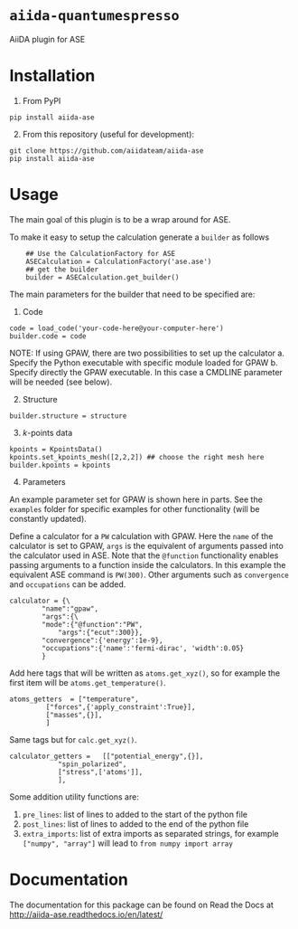 # `aiida-quantumespresso`
AiiDA plugin for ASE

# Installation

1. From PyPI 

```
pip install aiida-ase
```

2. From this repository (useful for development):

```
git clone https://github.com/aiidateam/aiida-ase 
pip install aiida-ase
```

# Usage

The main goal of this plugin is to be a wrap around for ASE. 

To make it easy to setup the calculation generate a `builder` as follows

```
    ## Use the CalculationFactory for ASE
    ASECalculation = CalculationFactory('ase.ase')
    ## get the builder
    builder = ASECalculation.get_builder()
```

The main parameters for the builder that need to be specified are:

1. Code 

```
code = load_code('your-code-here@your-computer-here')
builder.code = code
```
NOTE: If using GPAW, there are two possibilities to set up the calculator
	a. Specify the Python executable with specific module loaded for GPAW
	b. Specify directly the GPAW executable. In this case a CMDLINE parameter will be needed (see below).

2. Structure
```
builder.structure = structure 
```

3. _k_-points data
```
kpoints = KpointsData()
kpoints.set_kpoints_mesh([2,2,2]) ## choose the right mesh here
builder.kpoints = kpoints 
``` 

4. Parameters

An example parameter set for GPAW is shown here in parts. See the `examples` folder for specific examples for other functionality (will be constantly updated).

Define a calculator for a `PW` calculation with GPAW. Here the `name` of the calculator is set to GPAW, `args` is the equivalent of arguments passed into the calculator used in ASE. Note that the `@function` functionality enables passing arguments to a function inside the calculators. In this example the equivalent ASE command is `PW(300)`. Other arguments such as `convergence` and `occupations` can be added. 
```
calculator = {\
		"name":"gpaw",
		"args":{\
		"mode":{"@function":"PW",
			"args":{"ecut":300}},
		"convergence":{'energy':1e-9},
		"occupations":{'name':'fermi-dirac', 'width':0.05}
		}
```

Add here tags that will be written as `atoms.get_xyz()`, so for example the first item will be `atoms.get_temperature()`. 
```
atoms_getters  = ["temperature",
		 ["forces",{'apply_constraint':True}],
		 ["masses",{}],
		 ]
```

Same tags but for `calc.get_xyz()`.
```
calculator_getters =   [["potential_energy",{}],
			"spin_polarized",
			["stress",['atoms']],
			],
```

Some addition utility functions are:

1. `pre_lines`: list of lines to added to the start of the python file
2. `post_lines`: list of lines to added to the end of the python file
3. `extra_imports`: list of extra imports as separated strings, for example `["numpy", "array"]` will lead to `from numpy import array`


# Documentation
The documentation for this package can be found on Read the Docs at 
http://aiida-ase.readthedocs.io/en/latest/


